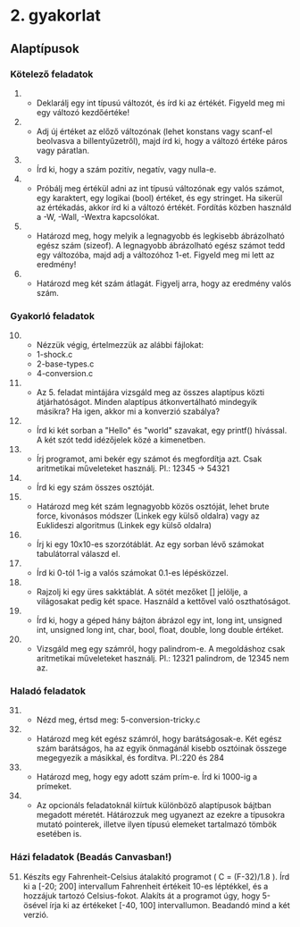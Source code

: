 # 2. gyakorlat

## Alaptípusok

### Kötelező feladatok

1. - Deklarálj egy int típusú változót, és írd ki az értékét. Figyeld meg mi egy változó kezdőértéke!
2. - Adj új értéket az előző változónak (lehet konstans vagy scanf-el beolvasva a billentyűzetről), majd írd ki, hogy a változó értéke páros vagy páratlan.
3. - Írd ki, hogy a szám pozitív, negatív, vagy nulla-e.
4. - Próbálj meg értékül adni az int típusú változónak egy valós számot, egy karaktert, egy logikai (bool) értéket, és egy stringet. Ha sikerül az értékadás, akkor írd ki a változó értékét. Fordítás közben használd a -W, -Wall, -Wextra kapcsolókat.
5. - Határozd meg, hogy melyik a legnagyobb és legkisebb ábrázolható egész szám (sizeof). A legnagyobb ábrázolható egész számot tedd egy változóba, majd adj a változóhoz 1-et. Figyeld meg mi lett az eredmény!
6. - Határozd meg két szám átlagát. Figyelj arra, hogy az eredmény valós szám.

### Gyakorló feladatok

10. - Nézzük végig, értelmezzük az alábbi fájlokat:
    - 1-shock.c
    - 2-base-types.c
    - 4-conversion.c
11. - Az 5. feladat mintájára vizsgáld meg az összes alaptípus közti átjárhatóságot. Minden alaptípus átkonvertálható mindegyik másikra? Ha igen, akkor mi a konverzió szabálya?
12. - Írd ki két sorban a "Hello" és "world" szavakat, egy printf() hívással. A két szót tedd idézőjelek közé a kimenetben.
13. - Írj programot, ami bekér egy számot és megfordítja azt. Csak aritmetikai műveleteket használj. Pl.: 12345 -> 54321
14. - Írd ki egy szám összes osztóját.
15. - Határozd meg két szám legnagyobb közös osztóját, lehet brute force, kivonásos módszer (Linkek egy külső oldalra) vagy az Euklideszi algoritmus (Linkek egy külső oldalra)
16. - Írj ki egy 10x10-es szorzótáblát. Az egy sorban lévő számokat tabulátorral válaszd el.
17. - Írd ki 0-tól 1-ig a valós számokat 0.1-es lépésközzel.
18. - Rajzolj ki egy üres sakktáblát. A sötét mezőket [] jelölje, a világosakat pedig két space. Használd a kettővel való oszthatóságot.
19. - Írd ki, hogy a géped hány bájton ábrázol egy int, long int, unsigned int, unsigned long int, char, bool, float, double, long double értéket.
20. - Vizsgáld meg egy számról, hogy palindrom-e. A megoldáshoz csak aritmetikai műveleteket használj. Pl.: 12321 palindrom, de 12345 nem az.


### Haladó feladatok

31. - Nézd meg, értsd meg: 5-conversion-tricky.c
32. - Határozd meg két egész számról, hogy barátságosak-e. Két egész szám barátságos, ha az egyik önmagánál kisebb osztóinak összege megegyezik a másikkal, és fordítva. Pl.:220 és 284
33. - Határozd meg, hogy egy adott szám prím-e. Írd ki 1000-ig a prímeket.
34. - Az opcionáls feladatoknál kiírtuk különböző alaptípusok bájtban megadott méretét. Hátározzuk meg ugyanezt az ezekre a típusokra mutató pointerek, illetve ilyen típusú elemeket tartalmazó tömbök esetében is.

### Házi feladatok (Beadás Canvasban!)
51. Készíts egy Fahrenheit-Celsius átalakító programot ( C = (F-32)/1.8 ). Írd ki a [-20; 200] intervallum Fahrenheit értékeit 10-es léptékkel, és a hozzájuk tartozó Celsius-fokot. Alakíts át a programot úgy, hogy 5-ösével írja ki az értékeket [-40, 100] intervallumon. Beadandó mind a két verzió.

